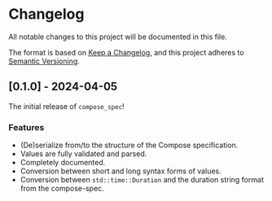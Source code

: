 # Changelog

All notable changes to this project will be documented in this file.

The format is based on [Keep a Changelog](https://keepachangelog.com/en/1.1.0/),
and this project adheres to [Semantic Versioning](https://semver.org/spec/v2.0.0.html).

## [0.1.0] - 2024-04-05

The initial release of `compose_spec`!

### Features

- (De)serialize from/to the structure of the Compose specification.
- Values are fully validated and parsed.
- Completely documented.
- Conversion between short and long syntax forms of values.
- Conversion between `std::time::Duration` and the duration string format from the compose-spec.
